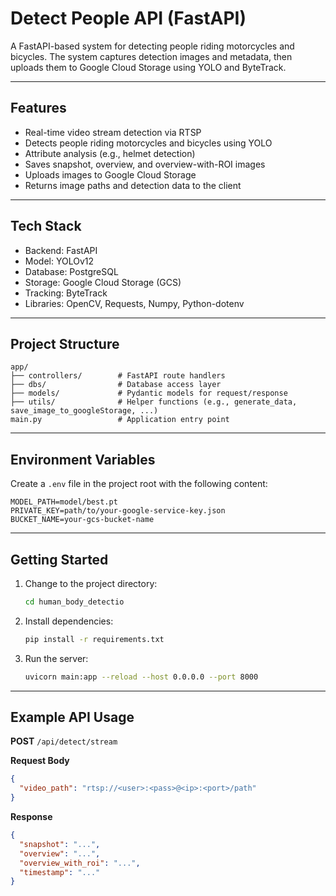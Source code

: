 # Detect People API (FastAPI)

A FastAPI-based system for detecting people riding motorcycles and bicycles. The system captures detection images and metadata, then uploads them to Google Cloud Storage using YOLO and ByteTrack.

---

## Features

- Real-time video stream detection via RTSP
- Detects people riding motorcycles and bicycles using YOLO
- Attribute analysis (e.g., helmet detection)
- Saves snapshot, overview, and overview-with-ROI images
- Uploads images to Google Cloud Storage
- Returns image paths and detection data to the client

---

## Tech Stack

- Backend: FastAPI
- Model: YOLOv12
- Database: PostgreSQL
- Storage: Google Cloud Storage (GCS)
- Tracking: ByteTrack
- Libraries: OpenCV, Requests, Numpy, Python-dotenv

---

## Project Structure

```
app/
├── controllers/        # FastAPI route handlers
├── dbs/                # Database access layer
├── models/             # Pydantic models for request/response
├── utils/              # Helper functions (e.g., generate_data, save_image_to_googleStorage, ...)
main.py                 # Application entry point
```

---

## Environment Variables

Create a `.env` file in the project root with the following content:

```env
MODEL_PATH=model/best.pt
PRIVATE_KEY=path/to/your-google-service-key.json
BUCKET_NAME=your-gcs-bucket-name
```

---

## Getting Started

1. Change to the project directory:
    ```sh
    cd human_body_detectio
    ```

2. Install dependencies:
    ```sh
    pip install -r requirements.txt
    ```

3. Run the server:
    ```sh
    uvicorn main:app --reload --host 0.0.0.0 --port 8000
    ```

---

## Example API Usage

**POST** `/api/detect/stream`

**Request Body**
```json
{
  "video_path": "rtsp://<user>:<pass>@<ip>:<port>/path"
}
```

**Response**
```json
{
  "snapshot": "...",
  "overview": "...",
  "overview_with_roi": "...",
  "timestamp": "..."
}
```